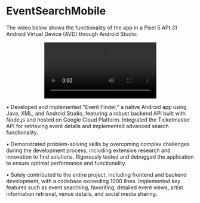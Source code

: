 # EventSearchMobile

The video below shows the functionality of the app in a Pixel 5 API 31 Android Virtual Device (AVD) through Android Studio:
<div align="center">
  <video src="https://github.com/swadaskar/Event-Finder-Android/assets/55624197/1b2a72d1-0109-4cf8-a2d0-1755edc5a9e9"/>
</div>

• Developed and implemented "Event Finder," a native Android app using Java, XML, and Android Studio, featuring a robust backend API built with Node.js and hosted on Google Cloud Platform. Integrated the Ticketmaster API for retrieving event details and implemented advanced search functionality.


• Demonstrated problem-solving skills by overcoming complex challenges during the development process, including extensive research and innovation to find solutions. Rigorously tested and debugged the application to ensure optimal performance and functionality.

• Solely contributed to the entire project, including frontend and backend development, with a codebase exceeding 1000 lines. Implemented key features such as event searching, favoriting, detailed event views, artist information retrieval, venue details, and social media sharing.
